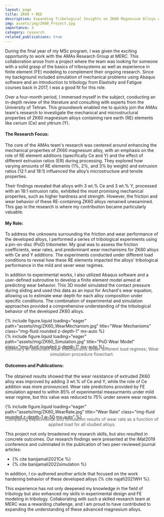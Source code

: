 ```yaml
---
layout: page
title: ZK60 + REE
description: Expanding Tribological Insights on ZK60 Magnesium Alloys with Rare Earth Element Additions
img: assets/img/ZK60_Project.jpg
importance: 3
category: research
related_publications: true
---
```


During the final year of my MSc program, I was given the exciting opportunity to work with the AMAs Research Group at MERC. This collaboration arose from a project where the team was looking for someone with a solid grasp of the basics of tribosystems as well as experience in finite element (FE) modeling to complement their ongoing research. Since my background included simulation of mechanical problems using Abaqus software and an introduction to tribology from Elastisity and Fatigue courses back in 2017, I was a good fit for this role.

Over a four-month period, I immersed myself in the subject, conducting an in-depth review of the literature and consulting with experts from the University of Tehran. This groundwork enabled me to quickly join the AMAs team's research to investigate the mechanical and microstructural properties of ZK60 magnesium alloys containing rare earth (RE) elements like cerium (Ce) and yttrium (Y).

#### The Research Focus:
The core of the AMAs team's research was centered around enhancing the mechanical properties of ZK60 magnesium alloy, with an emphasis on the role of RE element additions (specifically Ce and Y) and the effect of different extrusion ratios (ER) during processing. They explored how varying amounts of RE elements (1%, 2%, and 3% by weight) and extrusion ratios (12:1 and 18:1) influenced the alloy’s microstructure and tensile properties.

Their findings revealed that alloys with 3 wt.% Ce and 3 wt.% Y, processed with an 18:1 extrusion ratio, exhibited the most promising mechanical properties, such as higher hardness and strength. However, the friction and wear behavior of these RE-containing ZK60 alloys remained unexamined. This gap in the research is where my contribution became particularly valuable.

#### My Role:
To address the unknowns surrounding the friction and wear performance of the developed alloys, I performed a series of tribological experiments using a pin-on-disc (PoD) tribometer. My goal was to assess the friction coefficients, wear rates, and predominant wear mechanisms for ZK60 alloys with Ce and Y additions. The experiments conducted under different load conditions to reveal how these RE elements impacted the alloys' tribological performance in the mild and sever wear regimes.

In addition to experimental works, I also utilized Abaqus software and a user-defined subroutine to develop a finite element model aimed at predicting wear behavior. This 3D model simulated the contact pressure during sliding and used this data as an input for Archard's wear equation, allowing us to estimate wear depth for each alloy composition under specific conditions. The combination of experimental and simulation approaches provided a comprehensive understanding of the tribological behavior of the developed ZK60 alloys.

<div class="row">
    <div class="col-sm mt-3 mt-md-0 text-center">
        {% include figure.liquid loading="eager" path="assets/img/ZK60_WearMechanism.jpg" title="Wear Mechanisms" class="img-fluid rounded z-depth-1" mx-auto %}
    </div>
    <div class="col-sm mt-3 mt-md-0 text-center">
        {% include figure.liquid loading="eager" path="assets/img/ZK60_Simulation.jpg" title="PoD Wear Model" class="img-fluid rounded z-depth-1" mx-auto %}
    </div>
</div>
<div class="caption">
    Summary of dominant wear mechanisms under different load regimes; Wear simulation procedure flowchart.
</div>

#### Outcomes and Publications:
The obtained results showed that the wear resistance of extruded ZK60 alloy was improved by adding 3 wt.% of Ce and Y, while the role of Ce addition was more pronounced. Wear rate predictions provided by FE simulation agreed to within 85% of experimental measurments under mild wear regime, but this value was reduced to 75% under severe wear regime.

<div class="row">
    <div class="col-sm mt-3 mt-md-0 text-center">
        {% include figure.liquid loading="eager" path="assets/img/ZK60_WearRate.jpg" title="Wear Rate"
        class="img-fluid rounded z-depth-1 w-50 mx-auto" %}
    </div>
</div>
<div class="caption">
    Comparing experimental and simulation results of wear rate as a function of applied load for all studied alloys.
</div>
<style>
  .caption {
      margin-top: -10px; /* Adjust this value to control the gap */
      font-size: 14px; /* Optional: to customize the font size */
      color: #565B5F; /* Change this to any color you'd like (e.g., hex code, rgb, or named color) */
      text-align: center; /* Optional: Center the caption */
  }
</style>

This project not only broadened my research skills, but also resulted in concrete outcomes. Our research findings were presented at the iMat2019 conference and culminated in the publication of two peer-reviewed journal articles:

- {% cite banijamali2021Ce %}
- {% cite banijamali2022simulation %}

In addition, I co-authored another article that focused on the work hardening behavior of these developed alloys {% cite najafi2021WH %}.
<br>

This experience has not only deepened my knowledge in the field of tribology but also enhanced my skills in experimental design and FE modeling in tribology. Collaborating with such a skilled research team at MERC was a rewarding challenge, and I am proud to have contributed to expanding the understanding of these advanced magnesium alloys.

